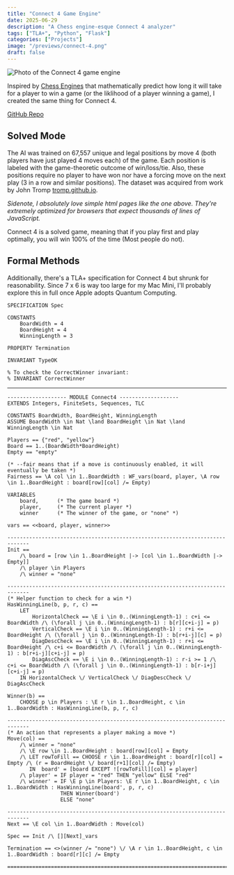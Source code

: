 ```yaml
---
title: "Connect 4 Game Engine"
date: 2025-06-29
description: "A Chess engine-esque Connect 4 analyzer"
tags: ["TLA+", "Python", "Flask"]
categories: ["Projects"]
image: "/previews/connect-4.png"
draft: false
---
```


![Photo of the Connect 4 game engine](/previews/connect-4.png)

Inspired by [Chess Engines](https://en.wikipedia.org/wiki/Chess_engine) that mathematically predict how long it will take for a player to win a game (or the liklihood of a player winning a game), I created the same thing for Connect 4. 

[GitHub Repo](https://github.com/EricSpencer00/connect-4)

## Solved Mode

The AI was trained on 67,557 unique and legal positions by move 4 (both players have just played 4 moves each) of the game. Each position is labeled with the game-theoretic outcome of win/loss/tie. Also, these positions require no player to have won nor have a forcing move on the next play (3 in a row and similar positions). The dataset was acquired from work by John Tromp [tromp.github.io](https://tromp.github.io).

*Sidenote, I absolutely love simple html pages like the one above. 
They're extremely optimized for browsers that expect thousands of lines of JavaScript.*

Connect 4 is a solved game, meaning that if you play first and play optimally, you will win 100% of the time (Most people do not).

## Formal Methods

Additionally, there's a TLA+ specification for Connect 4 but shrunk for reasonability. Since 7 x 6 is way too large for my Mac Mini, I'll probably explore this in full once Apple adopts Quantum Computing.

```
SPECIFICATION Spec

CONSTANTS
    BoardWidth = 4
    BoardHeight = 4
    WinningLength = 3

PROPERTY Termination

INVARIANT TypeOK

% To check the CorrectWinner invariant:
% INVARIANT CorrectWinner
```
---
```
------------------- MODULE Connect4 -------------------
EXTENDS Integers, FiniteSets, Sequences, TLC

CONSTANTS BoardWidth, BoardHeight, WinningLength
ASSUME BoardWidth \in Nat \land BoardHeight \in Nat \land WinningLength \in Nat

Players == {"red", "yellow"}
Board == 1..(BoardWidth*BoardHeight)
Empty == "empty"

(* --fair means that if a move is continuously enabled, it will eventually be taken *)
Fairness == \A col \in 1..BoardWidth : WF_vars(board, player, \A row \in 1..BoardHeight : board[row][col] /= Empty)

VARIABLES
    board,      (* The game board *)
    player,     (* The current player *)
    winner      (* The winner of the game, or "none" *)

vars == <<board, player, winner>>

-----------------------------------------------------------------------------
Init ==
    /\ board = [row \in 1..BoardHeight |-> [col \in 1..BoardWidth |-> Empty]]
    /\ player \in Players
    /\ winner = "none"

-----------------------------------------------------------------------------
(* Helper function to check for a win *)
HasWinningLine(b, p, r, c) ==
    LET
        HorizontalCheck == \E i \in 0..(WinningLength-1) : c+i <= BoardWidth /\ (\forall j \in 0..(WinningLength-1) : b[r][c+i-j] = p)
        VerticalCheck == \E i \in 0..(WinningLength-1) : r+i <= BoardHeight /\ (\forall j \in 0..(WinningLength-1) : b[r+i-j][c] = p)
        DiagDescCheck == \E i \in 0..(WinningLength-1) : r+i <= BoardHeight /\ c+i <= BoardWidth /\ (\forall j \in 0..(WinningLength-1) : b[r+i-j][c+i-j] = p)
        DiagAscCheck == \E i \in 0..(WinningLength-1) : r-i >= 1 /\ c+i <= BoardWidth /\ (\forall j \in 0..(WinningLength-1) : b[r-i+j][c+i-j] = p)
    IN HorizontalCheck \/ VerticalCheck \/ DiagDescCheck \/ DiagAscCheck

Winner(b) ==
    CHOOSE p \in Players : \E r \in 1..BoardHeight, c \in 1..BoardWidth : HasWinningLine(b, p, r, c)

-----------------------------------------------------------------------------
(* An action that represents a player making a move *)
Move(col) ==
    /\ winner = "none"
    /\ \E row \in 1..BoardHeight : board[row][col] = Empty
    /\ LET rowToFill == CHOOSE r \in 1..BoardHeight : board[r][col] = Empty /\ (r = BoardHeight \/ board[r+1][col] /= Empty)
       IN  board' = [board EXCEPT ![rowToFill][col] = player]
    /\ player' = IF player = "red" THEN "yellow" ELSE "red"
    /\ winner' = IF \E p \in Players: \E r \in 1..BoardHeight, c \in 1..BoardWidth : HasWinningLine(board', p, r, c)
                 THEN Winner(board')
                 ELSE "none"

-----------------------------------------------------------------------------
Next == \E col \in 1..BoardWidth : Move(col)

Spec == Init /\ [][Next]_vars

Termination == <>(winner /= "none") \/ \A r \in 1..BoardHeight, c \in 1..BoardWidth : board[r][c] /= Empty

=============================================================================
```
